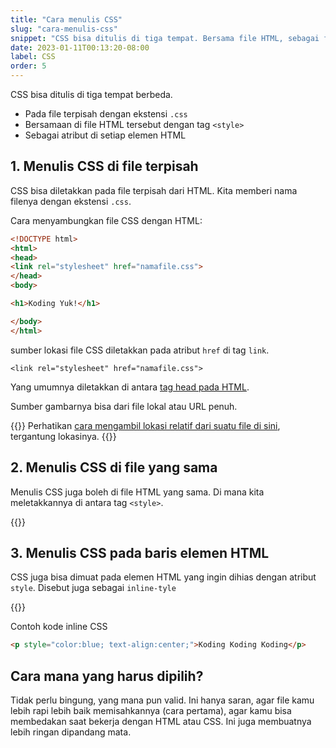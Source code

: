 ```yaml
---
title: "Cara menulis CSS"
slug: "cara-menulis-css"
snippet: "CSS bisa ditulis di tiga tempat. Bersama file HTML, sebagai file terpisah CSS sendiri atau inline alias langsung pada elemen HTMLnya"
date: 2023-01-11T00:13:20-08:00
label: CSS
order: 5
---
```


CSS bisa ditulis di tiga tempat berbeda. 
- Pada file terpisah dengan ekstensi `.css`
- Bersamaan di file HTML tersebut dengan tag `<style>`
- Sebagai atribut di setiap elemen HTML

## 1. Menulis CSS di file terpisah

CSS bisa diletakkan pada file terpisah dari HTML. Kita memberi nama filenya dengan ekstensi `.css`.

Cara menyambungkan file CSS dengan HTML:

```html
<!DOCTYPE html>
<html>
<head>
<link rel="stylesheet" href="namafile.css">
</head>
<body>

<h1>Koding Yuk!</h1>

</body>
</html>
```

sumber lokasi file CSS diletakkan pada atribut `href` di tag `link`.
```
<link rel="stylesheet" href="namafile.css">
```
Yang umumnya diletakkan di antara [tag head pada HTML](/html/tag-head-pada-html/).

Sumber gambarnya bisa dari file lokal atau URL penuh.

{{<alert class="warning">}}
Perhatikan <a href="/html/lokasi-relatif-media-html/">cara mengambil lokasi relatif dari suatu file di sini</a>, tergantung lokasinya.
{{</alert>}}


## 2. Menulis CSS di file yang sama

Menulis CSS juga boleh di file HTML yang sama. Di mana kita meletakkannya di antara tag `<style>`.

{{<codepen src="poZPaZj">}}

## 3. Menulis CSS pada baris elemen HTML
CSS juga bisa dimuat pada elemen HTML yang ingin dihias dengan atribut `style`. Disebut juga sebagai `inline-tyle`

{{<codepen src="oNMWEME">}}

Contoh kode inline CSS
```html
<p style="color:blue; text-align:center;">Koding Koding Koding</p>
```

## Cara mana yang harus dipilih?
Tidak perlu bingung, yang mana pun valid. Ini hanya saran, agar file kamu lebih rapi lebih baik memisahkannya (cara pertama), agar kamu bisa membedakan saat bekerja dengan HTML atau CSS. Ini juga membuatnya lebih ringan dipandang mata.